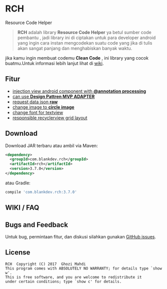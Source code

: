 # RCH
Resource Code Helper

> **RCH** adalah library **Resource Code Helper** ya betul sumber code pembantu , jadi library ini di ciptakan untuk para developer android yang ingin cara instan mengcodekan suatu code yang jika di tulis akan sangat panjang dan menghabiskan banyak waktu.

jika kamu ingin membuat codemu **Clean Code** , ini library yang cocok buatmu.Untuk informasi lebih lanjut lihat di [wiki][1].

## Fitur

- [injection view android component with **@annotation processing**][2] 
- [can use **Design Pattren MVP ADAPTER**][4]
- [request data json **raw**][5]
- [change image to **circle image**][3]
- [change font for textview][7]
- [responsible recyclerview grid layout][6]

Download
--------

Download JAR terbaru atau ambil via Maven:
```xml
<dependency>
  <groupId>com.blankdev.rch</groupId>
  <artifactId>rch</artifactId>
  <version>3.7.0</version>
</dependency>
```
atau Gradle:
```groovy
compile 'com.blankdev.rch:3.7.0'
```

WIKI / FAQ
----------

Bugs and Feedback
-----------------

Untuk bug, permintaan fitur, dan diskusi silahkan gunakan [GitHub issues][0].

License
-------

    RCH  Copyright (C) 2017  Ghozi Mahdi
    This program comes with ABSOLUTELY NO WARRANTY; for details type `show w'.
    This is free software, and you are welcome to redistribute it
    under certain conditions; type `show c' for details.

[0]: https://github.com/ghozimahdi/RCH/issues
[1]: https://github.com/ghozimahdi/RCH/wiki

[2]: https://github.com/ghozimahdi/RCH/wiki/Injection-view-android-component-with-annotation-processing
[3]: https://github.com/ghozimahdi/RCH/wiki/circle-image
[4]: https://github.com/ghozimahdi/RCH/wiki/mvp-adapter
[5]: https://github.com/ghozimahdi/RCH/wiki/json-raw
[6]: https://github.com/ghozimahdi/RCH/wiki/responsible-recyclerview-grid-layout

[7]: https://github.com/ghozimahdi/RCH
